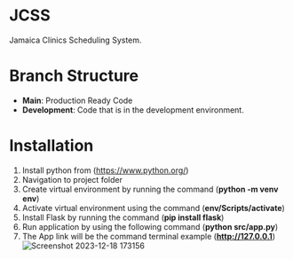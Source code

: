 # JCSS
Jamaica Clinics Scheduling System.

# Branch Structure
* **Main**: Production Ready Code
* **Development**: Code that is in the development environment.

# Installation
1. Install python from (https://www.python.org/)
1. Navigation to project folder
1. Create virtual environment by running the command (**python -m venv env**)
1. Activate virtual environment using the command (**env/Scripts/activate**)
1. Install Flask by running the command (**pip install flask**)
1. Run application by using the following command (**python src/app.py**) 
1. The App link will be the command terminal example (**http://127.0.0.1**)
   ![Screenshot 2023-12-18 173156](https://github.com/Magiccoder6/JCSS/assets/70528903/71e1a2b9-48f4-403a-8494-30bb863ea0f6)
